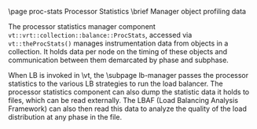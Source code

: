 \page proc-stats Processor Statistics
\brief Manager object profiling data

The processor statistics manager component
`vt::vrt::collection::balance::ProcStats`, accessed via `vt::theProcStats()`
manages instrumentation data from objects in a collection. It holds data per
node on the timing of these objects and communication between them demarcated by
phase and subphase.

When LB is invoked in \vt, the \subpage lb-manager passes the processor
statistics to the various LB strategies to run the load balancer. The processor
statistics component can also dump the statistic data it holds to files, which
can be read externally. The LBAF (Load Balancing Analysis Framework) can also
then read this data to analyze the quality of the load distribution at any phase
in the file.
